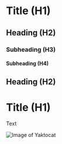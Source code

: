 # Title (H1)
## Heading (H2)
### Subheading (H3)
#### Subheading (H4)
## Heading (H2)
# Title (H1)
Text

![Image of Yaktocat](https://octodex.github.com/images/yaktocat.png)
